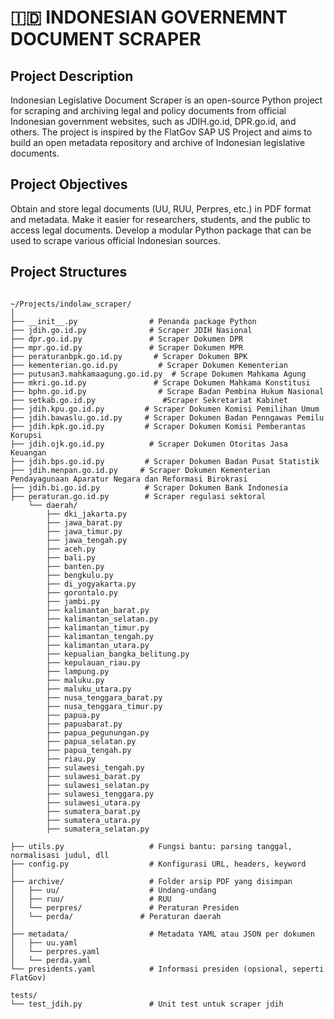 # 🇮🇩 INDONESIAN GOVERNEMNT DOCUMENT SCRAPER

## Project Description
Indonesian Legislative Document Scraper is an open-source Python project for scraping and archiving legal and policy documents from official Indonesian government websites, such as JDIH.go.id, DPR.go.id, and others. 
The project is inspired by the FlatGov SAP US Project and aims to build an open metadata repository and archive of Indonesian legislative documents.

## Project Objectives
Obtain and store legal documents (UU, RUU, Perpres, etc.) in PDF format and metadata.
Make it easier for researchers, students, and the public to access legal documents.
Develop a modular Python package that can be used to scrape various official Indonesian sources.

## Project Structures

```

~/Projects/indolaw_scraper/
│
├── __init__.py                # Penanda package Python
├── jdih.go.id.py              # Scraper JDIH Nasional
├── dpr.go.id.py               # Scraper Dokumen DPR
├── mpr.go.id.py               # Scraper Dokumen MPR
├── peraturanbpk.go.id.py       # Scraper Dokumen BPK
├── kementerian.go.id.py         # Scraper Dokumen Kementerian
├── putusan3.mahkamaagung.go.id.py  # Scrape Dokumen Mahkama Agung
├── mkri.go.id.py               # Scrape Dokumen Mahkama Konstitusi
├── bphn.go.id.py                # Scrape Badan Pembina Hukum Nasional
├── setkab.go.id.py               #Scraper Sekretariat Kabinet
├── jdih.kpu.go.id.py         # Scraper Dokumen Komisi Pemilihan Umum
├── jdih.bawaslu.go.id.py     # Scraper Dokumen Badan Penngawas Pemilu
├── jdih.kpk.go.id.py         # Scraper Dokumen Komisi Pemberantas Korupsi
├── jdih.ojk.go.id.py          # Scraper Dokumen Otoritas Jasa Keuangan
├── jdih.bps.go.id.py         # Scraper Dokumen Badan Pusat Statistik
├── jdih.menpan.go.id.py     # Scraper Dokumen Kementerian Pendayagunaan Aparatur Negara dan Reformasi Birokrasi
├── jdih.bi.go.id.py          # Scraper Dokumen Bank Indonesia
├── peraturan.go.id.py        # Scraper regulasi sektoral
    └── daerah/
        ├── dki_jakarta.py
        ├── jawa_barat.py
        ├── jawa_timur.py
        ├── jawa_tengah.py
        ├── aceh.py
        ├── bali.py
        ├── banten.py
        ├── bengkulu.py
        ├── di_yogyakarta.py
        ├── gorontalo.py
        ├── jambi.py
        ├── kalimantan_barat.py
        ├── kalimantan_selatan.py
        ├── kalimantan_timur.py
        ├── kalimantan_tengah.py
        ├── kalimantan_utara.py
        ├── kepualian_bangka_belitung.py
        ├── kepulauan_riau.py
        ├── lampung.py
        ├── maluku.py
        ├── maluku_utara.py
        ├── nusa_tenggara_barat.py
        ├── nusa_tenggara_timur.py
        ├── papua.py
        ├── papuabarat.py
        ├── papua_pegunungan.py
        ├── papua_selatan.py
        ├── papua_tengah.py
        ├── riau.py
        ├── sulawesi_tengah.py
        ├── sulawesi_barat.py
        ├── sulawesi_selatan.py
        ├── sulawesi_tenggara.py
        ├── sulawesi_utara.py
        ├── sumatera_barat.py
        ├── sumatera_utara.py
        ├── sumatera_selatan.py
        
├── utils.py                   # Fungsi bantu: parsing tanggal, normalisasi judul, dll
├── config.py                  # Konfigurasi URL, headers, keyword
│
├── archive/                   # Folder arsip PDF yang disimpan
│   ├── uu/                    # Undang-undang
│   ├── ruu/                   # RUU
│   └── perpres/               # Peraturan Presiden
│   └── perda/               # Peraturan daerah
│
├── metadata/                  # Metadata YAML atau JSON per dokumen
│   ├── uu.yaml
│   └── perpres.yaml
│   └── perda.yaml
└── presidents.yaml            # Informasi presiden (opsional, seperti FlatGov)

tests/
└── test_jdih.py               # Unit test untuk scraper jdih



```

